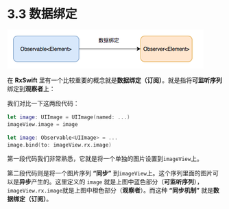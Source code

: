 # 3.3 数据绑定

![](../.gitbook/assets/Binding.png)

在 **RxSwift** 里有一个比较重要的概念就是**数据绑定（订阅）**。就是指将**可监听序列**绑定到**观察者**上：

我们对比一下这两段代码：

```swift
let image: UIImage = UIImage(named: ...)
imageView.image = image
```

```swift
let image: Observable<UIImage> = ...
image.bind(to: imageView.rx.image)
```

第一段代码我们非常熟悉，它就是将一个单独的图片设置到`imageView`上。

第二段代码则是将一个图片序列 **“同步”** 到`imageView`上。这个序列里面的图片可以是**异步**产生的。这里定义的 `image` 就是上图中蓝色部分（**可监听序列**），`imageView.rx.image`就是上图中橙色部分（**观察者**）。而这种 **“同步机制”** 就是**数据绑定（订阅）**。

